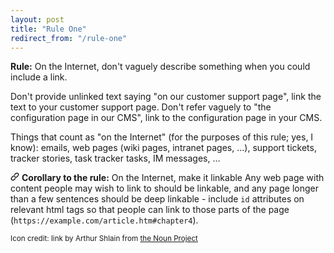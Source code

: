```yaml
---
layout: post
title: "Rule One"
redirect_from: "/rule-one"
---
```


**Rule:** On the Internet, don't vaguely describe something when you could include a link.

Don't provide unlinked text saying "on our customer support page", link the text to your customer support page. Don't refer vaguely to "the configuration page in our CMS", link to the configuration page in your CMS.

Things that count as "on the Internet" (for the purposes of this rule; yes, I know): emails, web pages (wiki pages, intranet pages, …), support tickets, tracker stories, task tracker tasks, IM messages, …

<a name="corollary"><a href="#corollary"><svg xmlns:dc="http://purl.org/dc/elements/1.1/" xmlns:cc="http://creativecommons.org/ns#" xmlns:rdf="http://www.w3.org/1999/02/22-rdf-syntax-ns#" xmlns:svg="http://www.w3.org/2000/svg" xmlns="http://www.w3.org/2000/svg" height="14" width="14" id="svg10" xml:space="preserve" viewBox="0 0 88.000504 87.999504" y="0px" x="0px" version="1.2"><metadata id="metadata16"><rdf:RDF><cc:Work rdf:about=""><dc:format>image/svg+xml</dc:format><dc:type rdf:resource="http://purl.org/dc/dcmitype/StillImage" /><dc:title></dc:title></cc:Work></rdf:RDF></metadata><defs id="defs14" /><path id="path2" d="m 49.86975,9.8477504 -14.354,14.3549996 5.656,5.656 14.354,-14.355 c 4.68,-4.672 12.293,-4.672 16.973,0 4.676,4.68 4.676,12.293 0,16.973 l -11.526,11.523 c -4.68,4.676 -12.293,4.684 -16.973,0 l -5.656,5.656 c 3.898,3.898 9.02,5.848 14.141,5.848 5.125,0 10.246,-1.949 14.145,-5.848 l 11.526,-11.523 c 7.793,-7.797 7.793,-20.488 0,-28.2849996 -7.802,-7.801 -20.493,-7.793 -28.286,0 z" /><path id="path4" d="m 35.51575,32.49575 c -5.125,0 -10.246,1.949 -14.145,5.848 l -11.526,11.523 c -7.793,7.797 -7.793,20.488 0,28.285 7.801,7.801 20.492,7.793 28.285,0 l 14.354,-14.355 -5.656,-5.656 -14.354,14.355 c -4.68,4.672 -12.293,4.672 -16.973,0 -4.676,-4.68 -4.676,-12.293 0,-16.973 l 11.526,-11.523 c 4.68,-4.676 12.293,-4.684 16.973,0 l 5.656,-5.656 c -3.898,-3.899 -9.019,-5.848 -14.14,-5.848 z" /></svg></a></a> **Corollary to the rule:** On the Internet, make it linkable
Any web page with content people may wish to link to should be linkable, and any page longer than a few sentences should be deep linkable - include `id` attributes on relevant html tags so that people can link to those parts of the page (`https://example.com/article.htm#chapter4`).

<small>Icon credit: link by Arthur Shlain from [the Noun Project](https://thenounproject.com/)</small>
